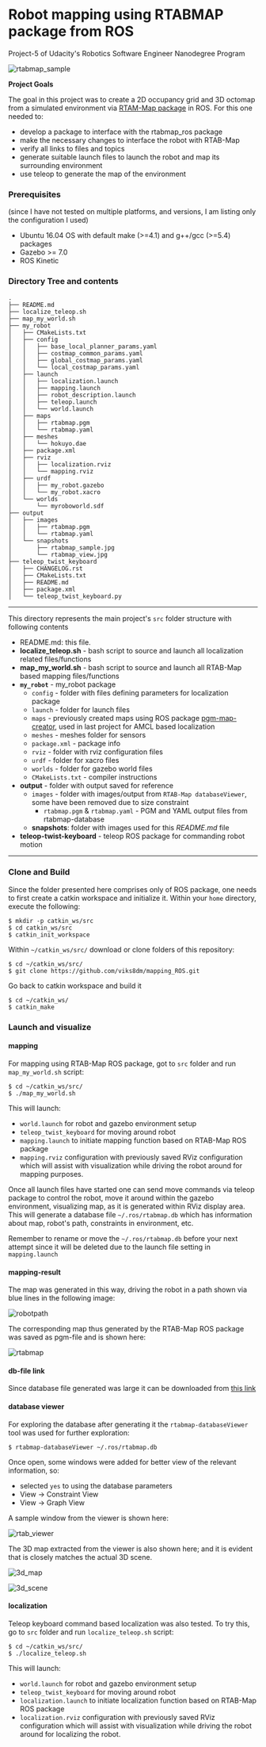 # Robot mapping using RTABMAP package from ROS

Project-5 of Udacity's Robotics Software Engineer Nanodegree Program

![rtabmap_sample](./output/snapshots/rtabmap_sample.jpg)

**Project Goals**

The goal in this project was to create a 2D occupancy grid and 3D octomap from a simulated environment via [RTAM-Map package](http://wiki.ros.org/rtabmap_ros) in ROS. For this one needed to:

* develop a package to interface with the rtabmap_ros package
* make the necessary changes to interface the robot with RTAB-Map
* verify all links to files and topics
* generate suitable launch files to launch the robot and map its surrounding environment
* use teleop to generate the map of the environment


### Prerequisites
(since I have not tested on multiple platforms, and versions, I am listing only the configuration I used)

* Ubuntu 16.04 OS with default make (>=4.1) and g++/gcc (>=5.4) packages
* Gazebo >= 7.0
* ROS Kinetic

### Directory Tree and contents


```
.
├── README.md
├── localize_teleop.sh
├── map_my_world.sh
├── my_robot
│   ├── CMakeLists.txt
│   ├── config
│   │   ├── base_local_planner_params.yaml
│   │   ├── costmap_common_params.yaml
│   │   ├── global_costmap_params.yaml
│   │   └── local_costmap_params.yaml
│   ├── launch
│   │   ├── localization.launch
│   │   ├── mapping.launch
│   │   ├── robot_description.launch
│   │   ├── teleop.launch
│   │   └── world.launch
│   ├── maps
│   │   ├── rtabmap.pgm
│   │   └── rtabmap.yaml
│   ├── meshes
│   │   └── hokuyo.dae
│   ├── package.xml
│   ├── rviz
│   │   ├── localization.rviz
│   │   └── mapping.rviz
│   ├── urdf
│   │   ├── my_robot.gazebo
│   │   └── my_robot.xacro
│   └── worlds
│       └── myroboworld.sdf
├── output
│   ├── images
│   │   ├── rtabmap.pgm
│   │   └── rtabmap.yaml
│   └── snapshots
│       ├── rtabmap_sample.jpg
│       └── rtabmap_view.jpg
├── teleop_twist_keyboard
│   ├── CHANGELOG.rst
│   ├── CMakeLists.txt
│   ├── README.md
│   ├── package.xml
│   └── teleop_twist_keyboard.py

```
---

This directory represents the main project's `src` folder structure with following contents

* README.md: this file.
* **localize_teleop.sh** - bash script to source and launch all localization related files/functions
* **map_my_world.sh** - bash script to source and launch all RTAB-Map based mapping files/functions
* **`my_robot`** - my_robot package
	* `config` - folder with files defining parameters for localization package
	* `launch` - folder for launch files
	* `maps` - previously created maps using ROS package [pgm-map-creator](https://github.com/udacity/pgm_map_creator), used in last project for AMCL based localization
	* `meshes` - meshes folder for sensors
	* `package.xml` - package info
	* `rviz` - folder with rviz configuration files
	* `urdf` - folder for xacro files
	* `worlds` - folder for gazebo world files
	* `CMakeLists.txt` - compiler instructions
* **output** - folder with output saved for reference
	* `images` - folder with images/output from `RTAB-Map databaseViewer`, some have been removed due to size constraint
		* `rtabmap.pgm` & `rtabmap.yaml` - PGM and YAML output files from rtabmap-database
	* **snapshots**: folder with images used for this *README.md* file
* **teleop-twist-keyboard** - teleop ROS package for commanding robot motion

---


### Clone and Build

Since the folder presented here comprises only of ROS package, one needs to first create a catkin workspace and initialize it. Within your `home` directory, execute the following:

```
$ mkdir -p catkin_ws/src
$ cd catkin_ws/src
$ catkin_init_workspace
```

Within `~/catkin_ws/src/` download or clone folders of this repository:

```
$ cd ~/catkin_ws/src/
$ git clone https://github.com/viks8dm/mapping_ROS.git
```

Go back to catkin workspace and build it

```
$ cd ~/catkin_ws/
$ catkin_make
```

### Launch and visualize

#### mapping

For mapping using RTAB-Map ROS package, got to `src` folder and run `map_my_world.sh` script:

```
$ cd ~/catkin_ws/src/
$ ./map_my_world.sh
```
This will launch:

* `world.launch` for robot and gazebo environment setup
* `teleop_twist_keyboard` for moving around robot
* `mapping.launch` to initiate mapping function based on RTAB-Map ROS package
* `mapping.rviz` configuration with previously saved RViz configuration which will assist with visualization while driving the robot around for mapping purposes.

Once all launch files have started one can send move commands via teleop package to control the robot, move it around within the gazebo environment, visualizing map, as it is generated within RViz display area. This will generate a database file `~/.ros/rtabmap.db` which has information about map, robot's path, constraints in environment, etc.

Remember to rename or move the `~/.ros/rtabmap.db` before your next attempt since it will be deleted due to the launch file setting in `mapping.launch`

#### mapping-result

The map was generated in this way, driving the robot in a path shown via blue lines in the following image:

![robotpath](./output/snapshots/robot_path.jpg)


The corresponding map thus generated by the RTAB-Map ROS package was saved as pgm-file and is shown here:

![rtabmap](./output/snapshots/rtabmap.jpg)


#### db-file link

Since database file generated was large it can be downloaded from [this link](https://www.dropbox.com/s/7gkmropc52ukqhm/rtabmap.db?dl=0)


#### database viewer

For exploring the database after generating it  the `rtabmap-databaseViewer` tool was used for further exploration:

```
$ rtabmap-databaseViewer ~/.ros/rtabmap.db
```

Once open, some windows were added for better view of the relevant information, so:

* selected `yes` to using the database parameters
* View -> Constraint View
* View -> Graph View

A sample window from the viewer is shown here:

![rtab_viewer](./output/snapshots/rtab_viewer.jpg)

The 3D map extracted from the viewer is also shown here; and it is evident that is closely matches the actual 3D scene.

![3d_map](./output/snapshots/map_3D.jpg)

![3d_scene](./output/snapshots/scene_3D.jpg)

#### localization

Teleop keyboard command based localization was also tested. To try this, go to `src` folder and run `localize_teleop.sh` script:

```
$ cd ~/catkin_ws/src/
$ ./localize_teleop.sh
```
This will launch:

* `world.launch` for robot and gazebo environment setup
* `teleop_twist_keyboard` for moving around robot
* `localization.launch` to initiate localization function based on RTAB-Map ROS package
* `localization.rviz` configuration with previously saved RViz configuration which will assist with visualization while driving the robot around for localizing the robot.
